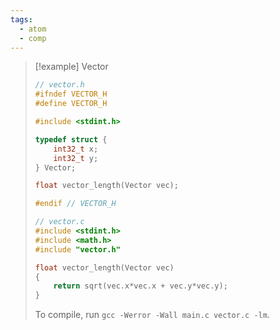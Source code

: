 ```yaml
---
tags:
  - atom
  - comp
---
```

> [!example] Vector
> ```c
> // vector.h
> #ifndef VECTOR_H
> #define VECTOR_H
> 
> #include <stdint.h>
> 
> typedef struct {
>     int32_t x;
>     int32_t y;
> } Vector;
> 
> float vector_length(Vector vec);
> 
> #endif // VECTOR_H
> ```
> 
> ```c
> // vector.c
> #include <stdint.h>
> #include <math.h>
> #include "vector.h"
> 
> float vector_length(Vector vec)
> {
>     return sqrt(vec.x*vec.x + vec.y*vec.y);
> }
> ```
> To compile,  run `gcc -Werror -Wall main.c vector.c -lm`.